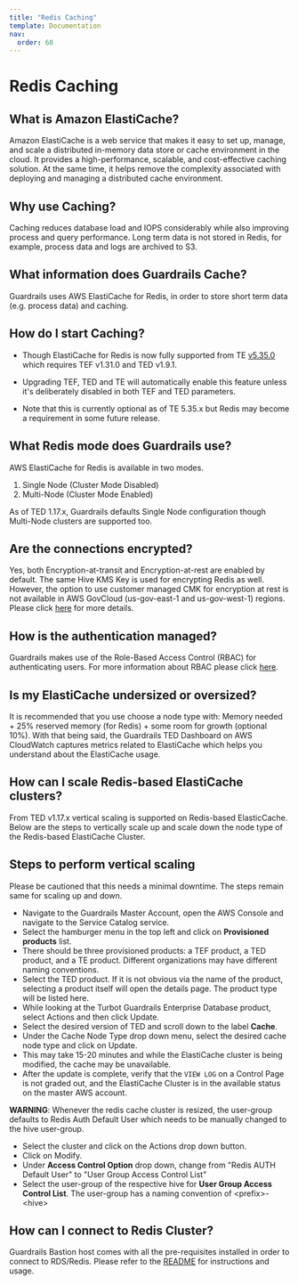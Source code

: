 ```yaml
---
title: "Redis Caching"
template: Documentation
nav:
  order: 60
---
```


# Redis Caching

## What is Amazon ElastiCache?

Amazon ElastiCache is a web service that makes it easy to set up, manage, and
scale a distributed in-memory data store or cache environment in the cloud. It
provides a high-performance, scalable, and cost-effective caching solution. At
the same time, it helps remove the complexity associated with deploying and
managing a distributed cache environment.

## Why use Caching?

Caching reduces database load and IOPS considerably while also improving process
and query performance. Long term data is not stored in Redis, for example,
process data and logs are archived to S3.

## What information does Guardrails Cache?

Guardrails uses AWS ElastiCache for Redis, in order to store short term data (e.g.
process data) and caching.

## How do I start Caching?

- Though ElastiCache for Redis is now fully supported from TE
  [v5.35.0](releases/te#v5350-2021-01-22) which requires TEF v1.31.0 and TED v1.9.1.

- Upgrading TEF, TED and TE will automatically enable this feature unless it's
  deliberately disabled in both TEF and TED parameters.

- Note that this is currently optional as of TE 5.35.x but Redis
  may become a requirement in some future release.

## What Redis mode does Guardrails use?

AWS ElastiCache for Redis is available in two modes.

1. Single Node (Cluster Mode Disabled)
2. Multi-Node (Cluster Mode Enabled)

As of TED 1.17.x, Guardrails defaults Single Node configuration though Multi-Node clusters are supported too.

## Are the connections encrypted?

Yes, both Encryption-at-transit and Encryption-at-rest are enabled by default.
The same Hive KMS Key is used for encrypting Redis as well. However, the option
to use customer managed CMK for encryption at rest is not available in AWS
GovCloud (us-gov-east-1 and us-gov-west-1) regions. Please click
[here](https://docs.aws.amazon.com/AmazonElastiCache/latest/red-ug/at-rest-encryption.html#at-rest-encryption-constraints)
for more details.

## How is the authentication managed?

Guardrails makes use of the Role-Based Access Control (RBAC) for authenticating
users. For more information about RBAC please click
[here](https://docs.aws.amazon.com/AmazonElastiCache/latest/red-ug/Clusters.RBAC.html).

## Is my ElastiCache undersized or oversized?

It is recommended that you use choose a node type with: Memory needed + 25%
reserved memory (for Redis) + some room for growth (optional 10%). With that
being said, the Guardrails TED Dashboard on AWS CloudWatch captures metrics related
to ElastiCache which helps you understand about the ElastiCache usage.

## How can I scale Redis-based ElastiCache clusters?

From TED v1.17.x vertical scaling is supported on Redis-based ElasticCache.
Below are the steps to vertically scale up and scale down the node type of the
Redis-based ElastiCache Cluster.

## Steps to perform vertical scaling

Please be cautioned that this needs a minimal downtime. The steps remain same
for scaling up and down.

- Navigate to the Guardrails Master Account, open the AWS Console and navigate to
  the Service Catalog service.
- Select the hamburger menu in the top left and click on **Provisioned
  products** list.
- There should be three provisioned products: a TEF product, a TED product, and
  a TE product. Different organizations may have different naming conventions.
- Select the TED product. If it is not obvious via the name of the product,
  selecting a product itself will open the details page. The product type will
  be listed here.
- While looking at the Turbot Guardrails Enterprise Database product, select Actions and
  then click Update.
- Select the desired version of TED and scroll down to the label **Cache**.
- Under the Cache Node Type drop down menu, select the desired cache node type
  and click on Update.
- This may take 15-20 minutes and while the ElastiCache cluster is being
  modified, the cache may be unavailable.
- After the update is complete, verify that the `VIEW LOG` on a Control Page is
  not graded out, and the ElastiCache Cluster is in the available status on the
  master AWS account.

**WARNING**: Whenever the redis cache cluster is resized, the user-group
defaults to Redis Auth Default User which needs to be manually changed to the
hive user-group.

- Select the cluster and click on the Actions drop down button.
- Click on Modify.
- Under **Access Control Option** drop down, change from "Redis AUTH Default
  User" to "User Group Access Control List"
- Select the user-group of the respective hive for **User Group Access Control
  List**. The user-group has a naming convention of &lt;prefix&gt;-&lt;hive&gt;

## How can I connect to Redis Cluster?

Guardrails Bastion host comes with all the pre-requisites installed in order to
connect to RDS/Redis. Please refer to the
[README](https://github.com/turbot/guardrails-samples/tree/main/enterprise_installation/turbot_bastion_host)
for instructions and usage.
